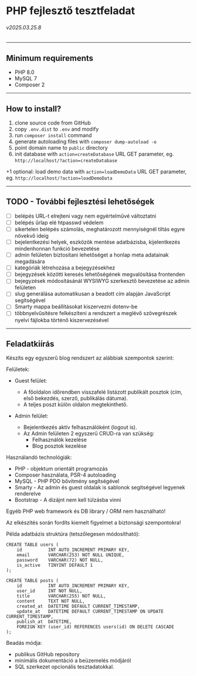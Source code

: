 # PHP fejlesztő tesztfeladat
###### v2025.03.25.8

---

## Minimum requirements

- PHP 8.0
- MySQL 7
- Composer 2

---

## How to install?

1. clone source code from GitHub
1. copy `.env.dist` to `.env` and modify
1. run `composer install` command
1. generate autoloading files with `composer dump-autoload -o`
1. point domain name to `public` directory
1. init database with `action=createDatabase` URL GET parameter, eg. `http://localhost/?action=createDatabase`

+1 optional: load demo data with `action=loadDemoData` URL GET parameter, eg. `http://localhost/?action=loadDemoData`
 
---

## TODO - További fejlesztési lehetőségek

- [ ] belépés URL-t elrejteni vagy nem egyértelművé változtatni
- [ ] belépés űrlap elé htpasswd védelem
- [ ] sikertelen belépés számolás, meghatározott mennyiségnél tiltás egyre növekvő ideig
- [ ] bejelentkezési helyek, eszközök mentése adatbázisba, kijelentkezés mindenhonnan funkció bevezetése
- [ ] admin felületen biztosítani lehetőséget a honlap meta adatainak megadására
- [ ] kategóriák létrehozása a bejegyzésekhez
- [ ] bejegyzések közötti keresés lehetőségének megvalósítása frontenden
- [ ] bejegyzések módosításánál WYSIWYG szerkesztő bevezetése az admin felületen
- [ ] slug generálása automatikusan a beadott cím alapján JavaScript segítségével
- [ ] Smarty mappa beállításokat kiszervezni dotenv-be
- [ ] többnyelvűsítésre felkészíteni a rendszert a meglévő szövegrészek nyelvi fájlokba történő kiszervezésével

---

## Feladatkiírás

Készíts egy egyszerű blog rendszert az alábbiak szempontok szerint:

Felületek:
- Guest felület:
  - A főoldalon időrendben visszafelé listázott publikált posztok (cím, első bekezdés, szerző, publikálás dátuma).
  - A teljes poszt külön oldalon megtekinthető.

- Admin felület:
  - Bejelentkezés aktív felhasználóként (logout is).
  - Az Admin felületen 2 egyszerű CRUD-ra van szükség:
    - Felhasználók kezelése
    - Blog posztok kezelése

Használandó technológiák:
- PHP - objektum orientált programozás
- Composer használata, PSR-4 autoloading
- MySQL - PHP PDO bővítmény segítségével
- Smarty - Az admin és guest oldalak is sablonok segítségével legyenek renderelve
- Bootstrap - A dizájnt nem kell túlzásba vinni

Egyéb PHP web framework és DB library / ORM nem használható!

Az elkészítés során fordíts kiemelt figyelmet a biztonsági szempontokra!

Példa adatbázis struktúra (tetszőlegesen módosítható):

```mysql
CREATE TABLE users (
    id          INT AUTO_INCREMENT PRIMARY KEY,
    email       VARCHAR(253) NOT NULL UNIQUE,
    password    VARCHAR(72) NOT NULL,
    is_active   TINYINT DEFAULT 1
);

CREATE TABLE posts (
    id          INT AUTO_INCREMENT PRIMARY KEY,
    user_id     INT NOT NULL,
    title       VARCHAR(255) NOT NULL,
    content     TEXT NOT NULL,
    created_at  DATETIME DEFAULT CURRENT_TIMESTAMP,
    update_at   DATETIME DEFAULT CURRENT_TIMESTAMP ON UPDATE CURRENT_TIMESTAMP,
    publish_at  DATETIME,
    FOREIGN KEY (user_id) REFERENCES users(id) ON DELETE CASCADE
);
```

Beadás módja:
- publikus GitHub repository
- minimális dokumentáció a beüzemelés módjáról
- SQL szerkezet opcionális tesztadatokkal.
